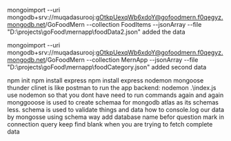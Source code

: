 mongoimport --uri mongodb+srv://muqadasurooj:gOtkpUexqWb6xdoY@gofoodmern.f0qegyz.mongodb.net/GoFoodMern --collection FoodItems --jsonArray --file "D:\projects\goFood\mernapp\foodData2.json"
added the data

mongoimport --uri mongodb+srv://muqadasurooj:gOtkpUexqWb6xdoY@gofoodmern.f0qegyz.mongodb.net/GoFoodMern --collection MernApp --jsonArray --file "D:\projects\goFood\mernapp\foodCategory.json"
added second data

npm init
npm install express
npm install express nodemon mongoose
thunder clinet is like postman
to run the app backend: nodemon .\index.js
use nodemon so that you dont have need to run commands again and again
monggooose is used to create schemaa for mongodb atlas as its schemas less. 
schema is used to validate things and data 
how to console.log our data by mongosse using schema way
add database name befor question mark in connection query
keep find blank when you are trying to fetch complete data
